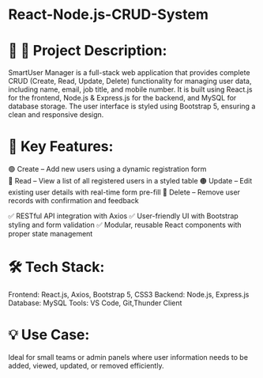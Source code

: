 # React-Node.js-CRUD-System

# 📝 📄 Project Description:
SmartUser Manager is a full-stack web application that provides complete CRUD (Create, Read, Update, Delete) functionality for managing user data, including name, email, job title, and mobile number. It is built using React.js for the frontend, Node.js & Express.js for the backend, and MySQL for database storage. The user interface is styled using Bootstrap 5, ensuring a clean and responsive design.

# 🔧 Key Features:
🟢 Create – Add new users using a dynamic registration form <br>
🔵 Read – View a list of all registered users in a styled table
🟠 Update – Edit existing user details with real-time form pre-fill
🔴 Delete – Remove user records with confirmation and feedback

✅ RESTful API integration with Axios
✅ User-friendly UI with Bootstrap styling and form validation
✅ Modular, reusable React components with proper state management

# 🛠️ Tech Stack:
Frontend: React.js, Axios, Bootstrap 5, CSS3
Backend: Node.js, Express.js
Database: MySQL
Tools: VS Code, Git,Thunder Client

# 💡 Use Case:
Ideal for small teams or admin panels where user information needs to be added, viewed, updated, or removed efficiently.
